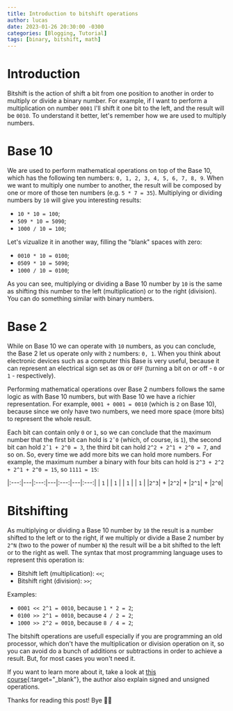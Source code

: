 ```yaml
---
title: Introduction to bitshift operations
author: lucas
date: 2023-01-26 20:30:00 -0300
categories: [Blogging, Tutorial]
tags: [binary, bitshift, math]
---
```


# Introduction
Bitshift is the action of shift a bit from one position to another in order to multiply or divide a binary number. For example, if I want to perform a multiplication on number `0001` I'll shift it one bit to the left, and the result will be `0010`. To understand it better, let's remember how we are used to multiply numbers.

# Base 10
We are used to perform mathematical operations on top of the Base 10, which has the following ten numbers: `0, 1, 2, 3, 4, 5, 6, 7, 8, 9`. When we want to multiply one number to another, the result will be composed by one or more of those ten numbers (e.g. `5 * 7 = 35`). Multiplying or dividing numbers by `10` will give you interesting results:
- `10 * 10 = 100`;
- `509 * 10 = 5090`;
- `1000 / 10 = 100`;

Let's vizualize it in another way, filling the "blank" spaces with zero:
- `0010 * 10 = 0100`;
- `0509 * 10 = 5090`;
- `1000 / 10 = 0100`;

As you can see, multiplying or dividing a Base 10 number by `10` is the same as shifting this number to the left (multiplication) or to the right (division). You can do something similar with binary numbers.

# Base 2
While on Base 10 we can operate with `10` numbers, as you can conclude, the Base 2 let us operate only with `2` numbers: `0, 1`. When you think about electronic devices such as a computer this Base is very useful, because it can represent an electrical sign set as `ON` or `OFF` (turning a bit on or off - `0` or `1` - respectively).

Performing mathematical operations over Base 2 numbers follows the same logic as with Base 10 numbers, but with Base 10 we have a richier representation. For example, `0001 + 0001 = 0010` (which is `2` on Base 10), because since we only have two numbers, we need more space (more bits) to represent the whole result.

Each bit can contain only `0` or `1`, so we can conclude that the maximum number that the first bit can hold is `2ˆ0` (which, of course, is `1`), the second bit can hold `2ˆ1 + 2^0 = 3`, the third bit can hold `2^2 + 2^1 + 2^0 = 7`, and so on. So, every time we add more bits we can hold more numbers. For example, the maximum number a binary with four bits can hold is `2^3 + 2^2 + 2^1 + 2^0 = 15`, so `1111 = 15`:

|:---:|---|:---:|---|:---:|---|:---:|
| `1` |   | `1` |   | `1` |   | `1` |
|`2^3`| + |`2^2`| + |`2^1`| + |`2^0`|

# Bitshifting
As multiplying or dividing a Base 10 number by `10` the result is a number shifted to the left or to the right, if we multiply or divide a Base 2 number by `2^N` (two to the power of number `N`) the result will be a bit shifted to the left or to the right as well. The syntax that most programming language uses to represent this operation is:
- Bitshift left (multiplication): `<<`;
- Bitshift right (division): `>>`;

Examples:
- `0001 << 2^1 = 0010`, because `1 * 2 = 2`;
- `0100 >> 2^1 = 0010`, because `4 / 2 = 2`;
- `1000 >> 2^2 = 0010`, because `8 / 4 = 2`;

The bitshift operations are usefull especially if you are programming an old processor, which don't have the multiplication or division operation on it, so you can avoid do a bunch of additions or subtractions in order to achieve a result. But, for most cases you won't need it.

If you want to learn more about it, take a look at [this course](https://pikuma.com/courses/bit-shifting-operator-tutorial){:target="_blank"}, the author also explain signed and unsigned operations.

Thanks for reading this post! Bye 👋🏾
